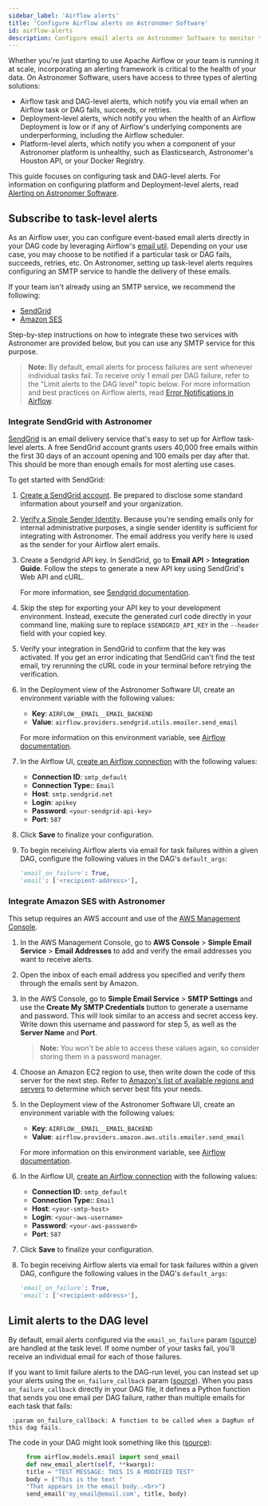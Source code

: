 ```yaml
---
sidebar_label: 'Airflow alerts'
title: 'Configure Airflow alerts on Astronomer Software'
id: airflow-alerts
description: Configure email alerts on Astronomer Software to monitor the health of your Airflow Deployment and the status of your tasks.
---
```


Whether you're just starting to use Apache Airflow or your team is running it at scale, incorporating an alerting framework is critical to the health of your data. On Astronomer Software, users have access to three types of alerting solutions:

- Airflow task and DAG-level alerts, which notify you via email when an Airflow task or DAG fails, succeeds, or retries.
- Deployment-level alerts, which notify you when the health of an Airflow Deployment is low or if any of Airflow's underlying components are underperforming, including the Airflow scheduler.
- Platform-level alerts, which notify you when a component of your Astronomer platform is unhealthy, such as Elasticsearch, Astronomer's Houston API, or your Docker Registry.

This guide focuses on configuring task and DAG-level alerts. For information on configuring platform and Deployment-level alerts, read [Alerting on Astronomer Software](platform-alerts.md).

## Subscribe to task-level alerts

As an Airflow user, you can configure event-based email alerts directly in your DAG code by leveraging Airflow's [email util](https://github.com/apache/airflow/blob/master/airflow/utils/email.py). Depending on your use case, you may choose to be notified if a particular task or DAG fails, succeeds, retries, etc. On Astronomer, setting up task-level alerts requires configuring an SMTP service to handle the delivery of these emails.

If your team isn't already using an SMTP service, we recommend the following:

- [SendGrid](https://sendgrid.com/)
- [Amazon SES](https://aws.amazon.com/ses/)

Step-by-step instructions on how to integrate these two services with Astronomer are provided below, but you can use any SMTP service for this purpose.

> **Note:** By default, email alerts for process failures are sent whenever individual tasks fail. To receive only 1 email per DAG failure, refer to the "Limit alerts to the DAG level" topic below. For more information and best practices on Airflow alerts, read [Error Notifications in Airflow](https://www.astronomer.io/docs/learn/error-notifications-in-airflow/).

### Integrate SendGrid with Astronomer

[SendGrid](https://sendgrid.com/) is an email delivery service that's easy to set up for Airflow task-level alerts. A free SendGrid account grants users 40,000 free emails within the first 30 days of an account opening and 100 emails per day after that. This should be more than enough emails for most alerting use cases.

To get started with SendGrid:

1. [Create a SendGrid account](https://signup.sendgrid.com). Be prepared to disclose some standard information about yourself and your organization.

2. [Verify a Single Sender Identity](https://sendgrid.com/docs/ui/sending-email/sender-verification/). Because you're sending emails only for internal administrative purposes, a single sender identity is sufficient for integrating with Astronomer. The email address you verify here is used as the sender for your Airflow alert emails.

3. Create a Sendgrid API key. In SendGrid, go to **Email API** > **Integration Guide**. Follow the steps to generate a new API key using SendGrid's Web API and cURL.

    For more information, see [Sendgrid documentation](https://docs.sendgrid.com/ui/account-and-settings/api-keys#creating-an-api-key).

4. Skip the step for exporting your API key to your development environment. Instead, execute the generated curl code directly in your command line, making sure to replace `$SENDGRID_API_KEY` in the `--header` field with your copied key.

5. Verify your integration in SendGrid to confirm that the key was activated. If you get an error indicating that SendGrid can't find the test email, try rerunning the cURL code in your terminal before retrying the verification.

6. In the Deployment view of the Astronomer Software UI, create an environment variable with the following values:

    - **Key**: `AIRFLOW__EMAIL__EMAIL_BACKEND`
    - **Value**: `airflow.providers.sendgrid.utils.emailer.send_email`

    For more information on this environment variable, see [Airflow documentation](https://airflow.apache.org/docs/apache-airflow/stable/howto/email-config.html#send-email-using-sendgrid).

7. In the Airflow UI, [create an Airflow connection](https://airflow.apache.org/docs/apache-airflow/stable/howto/connection.html#creating-a-connection-with-the-ui) with the following values:

    - **Connection ID**: `smtp_default`
    - **Connection Type:**: `Email`
    - **Host**: `smtp.sendgrid.net`
    - **Login**: `apikey`
    - **Password**: `<your-sendgrid-api-key>`
    - **Port**: `587`

8. Click **Save** to finalize your configuration.

9. To begin receiving Airflow alerts via email for task failures within a given DAG, configure the following values in the DAG's `default_args`:

    ```python
    'email_on_failure': True,
    'email': ['<recipient-address>'],
    ```

### Integrate Amazon SES with Astronomer

This setup requires an AWS account and use of the [AWS Management Console](https://aws.amazon.com/console/).

1. In the AWS Management Console, go to **AWS Console** > **Simple Email Service** > **Email Addresses** to add and verify the email addresses you want to receive alerts.

2. Open the inbox of each email address you specified and verify them through the emails sent by Amazon.

3. In the AWS Console, go to **Simple Email Service** > **SMTP Settings** and use the **Create My SMTP Credentials** button to generate a username and password. This will look similar to an access and secret access key. Write down this username and password for step 5, as well as the **Server Name** and **Port**.

   > **Note:** You won't be able to access these values again, so consider storing them in a password manager.

4. Choose an Amazon EC2 region to use, then write down the code of this server for the next step. Refer to [Amazon's list of available regions and servers](https://docs.aws.amazon.com/AWSEC2/latest/UserGuide/using-regions-availability-zones.html#concepts-regions) to determine which server best fits your needs.

5. In the Deployment view of the Astronomer Software UI, create an environment variable with the following values:

    - **Key**: `AIRFLOW__EMAIL__EMAIL_BACKEND`
    - **Value**: `airflow.providers.amazon.aws.utils.emailer.send_email`

    For more information on this environment variable, see [Airflow documentation](https://airflow.apache.org/docs/apache-airflow/stable/howto/email-config.html#send-email-using-aws-ses).

6. In the Airflow UI, [create an Airflow connection](https://airflow.apache.org/docs/apache-airflow/stable/howto/connection.html#creating-a-connection-with-the-ui) with the following values:

    - **Connection ID**: `smtp_default`
    - **Connection Type:**: `Email`
    - **Host**: `<your-smtp-host>`
    - **Login**: `<your-aws-username>`
    - **Password**: `<your-aws-password>`
    - **Port**: `587`

7. Click **Save** to finalize your configuration.

8. To begin receiving Airflow alerts via email for task failures within a given DAG, configure the following values in the DAG's `default_args`:

    ```python
    'email_on_failure': True,
    'email': ['<recipient-address>'],
    ```

## Limit alerts to the DAG level

By default, email alerts configured via the `email_on_failure` param ([source](https://github.com/apache/airflow/blob/master/airflow/models/baseoperator.py)) are handled at the task level. If some number of your tasks fail, you'll receive an individual email for each of those failures.

If you want to limit failure alerts to the DAG-run level, you can instead set up your alerts using the `on_failure_callback` param ([source](https://github.com/apache/airflow/blob/v1-10-stable/airflow/models/dag.py#L167)). When you pass `on_failure_callback` directly in your DAG file, it defines a Python function that sends you one email per DAG failure, rather than multiple emails for each task that fails:

```
 :param on_failure_callback: A function to be called when a DagRun of this dag fails.
```

The code in your DAG might look something like this ([source](https://github.com/apache/airflow/blob/v1-10-stable/airflow/utils/email.py#L41)):

```python
     from airflow.models.email import send_email
     def new_email_alert(self, **kwargs):
     title = "TEST MESSAGE: THIS IS A MODIFIED TEST"
     body = ("This is the text "
     "That appears in the email body..<br>")
     send_email('my_email@email.com', title, body)
```
